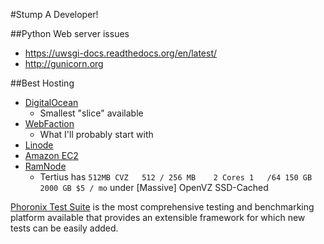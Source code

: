 #Stump A Developer!

##Python Web server issues
-  https://uwsgi-docs.readthedocs.org/en/latest/
-  http://gunicorn.org

##Best Hosting
-  [DigitalOcean](https://www.digitalocean.com/pricing/)
    +  Smallest "slice" available
-  [WebFaction](https://www.webfaction.com/features)
    +  What I'll probably start with
-  [Linode](https://www.linode.com/pricing)
-  [Amazon EC2](http://aws.amazon.com/ec2/)
-  [RamNode](http://ramnode.com/vps.php)
    +  Tertius has `512MB CVZ   512 / 256 MB    2 Cores 1   /64 150 GB  2000 GB $5 / mo` under [Massive] OpenVZ SSD-Cached

[Phoronix Test Suite](http://www.phoronix-test-suite.com/) is the most comprehensive testing and benchmarking platform available that provides an extensible framework for which new tests can be easily added.

